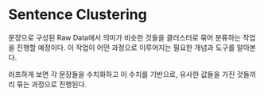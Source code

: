 # Sentence Clustering  

문장으로 구성된 Raw Data에서 의미가 비슷한 것들을 클러스터로 묶어 분류하는 작업을 진행할 예정이다.
이 작업이 어떤 과정으로 이루어지는 필요한 개념과 도구를 알아본다.

러프하게 보면 각 문장들을 수치화하고 이 수치를 기반으로, 유사한 값들을 가진 것들끼리 묶는 과정으로 진행된다.